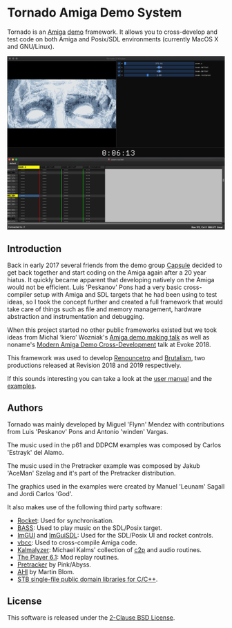 Tornado Amiga Demo System
=======================

Tornado is an [Amiga](https://en.wikipedia.org/wiki/Amiga) [demo](https://en.wikipedia.org/wiki/Demoscene) framework. It allows you to cross-develop and test code on both Amiga and Posix/SDL environments (currently MacOS X and GNU/Linux).

![tornado_screenshot](manual/img/tornado.png "tornado screenshot")

Introduction
----------------

Back in early 2017 several friends from the demo group [Capsule](http://www.pouet.net/groups.php?which=178) decided to get back together and start coding on the Amiga again after a 20 year hiatus. It quickly became apparent that developing natively on the Amiga would not be efficient. Luis 'Peskanov' Pons had a very basic cross-compiler setup with Amiga and SDL targets that he had been using to test ideas, so I took the concept further and created a full framework that would take care of things such as file and memory management, hardware abstraction and instrumentation and debugging.

When this project started no other public frameworks existed but we took ideas from Michal ‘kiero’ Wozniak's [Amiga demo making talk](https://www.youtube.com/watch?v=Pr75DoARDMQ) as well as noname's [Modern Amiga Demo Cross-Development](https://www.youtube.com/watch?v=s1lVS4tW33g) talk at Evoke 2018.

This framework was used to develop [Renouncetro](http://www.pouet.net/prod.php?which=75732) and [Brutalism](http://www.pouet.net/prod.php?which=81062), two productions released at Revision 2018 and 2019 respectively.

If this sounds interesting you can take a look at the [user manual](manual/Readme.md) and the [examples](examples).

Authors
----------

Tornado was mainly developed by Miguel 'Flynn' Mendez with contributions from Luis 'Peskanov' Pons and Antonio 'winden' Vargas.

The music used in the p61 and DDPCM examples was composed by Carlos 'Estrayk' del Alamo.

The music used in the Pretracker example was composed by  Jakub 'AceMan' Szelag and it's part of the Pretracker distribution. 

The graphics used in the examples were created by Manuel 'Leunam' Sagall and Jordi Carlos 'God'.


It also makes use of the following third party software:

* [Rocket](https://github.com/kusma/rocket): Used for synchronisation.
* [BASS](https://www.un4seen.com/): Used to play music on the SDL/Posix target.
* [ImGUI](https://github.com/ocornut/imgui) and [ImGuiSDL](https://github.com/Tyyppi77/imgui_sdl): Used for the SDL/Posix UI and rocket controls.
* [vbcc](http://www.compilers.de/vbcc.html): Used to cross-compile Amiga code.
* [Kalmalyzer](https://github.com/Kalmalyzer): Michael Kalms' collection of [c2p](https://www.lysator.liu.se/~mikaelk/doc/c2ptut/) and audio routines. 
* [The Player 6.1](http://www.pouet.net/prod.php?which=19922): Mod replay routines.
* [Pretracker](http://www.pouet.net/prod.php?which=80999) by Pink/Abyss.
* [AHI](https://en.wikipedia.org/wiki/AHI_(Amiga)) by Martin Blom.
* [STB single-file public domain libraries for C/C++](https://github.com/nothings/stb).

License
----------

This software is released under the [2-Clause BSD License](https://opensource.org/licenses/BSD-2-Clause).

